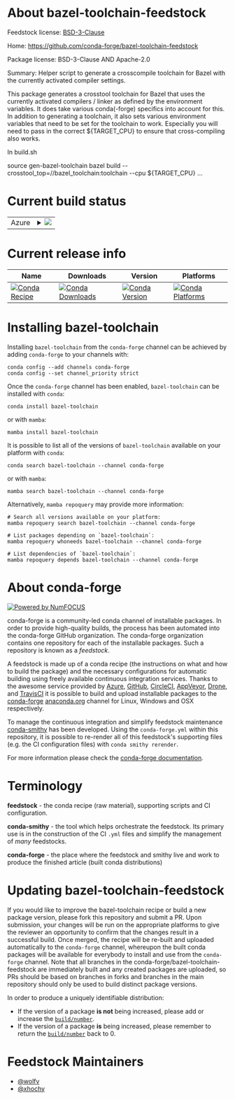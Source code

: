 About bazel-toolchain-feedstock
===============================

Feedstock license: [BSD-3-Clause](https://github.com/conda-forge/bazel-toolchain-feedstock/blob/main/LICENSE.txt)

Home: https://github.com/conda-forge/bazel-toolchain-feedstock

Package license: BSD-3-Clause AND Apache-2.0

Summary: Helper script to generate a crosscompile toolchain for Bazel with the currently activated compiler settings.

This package generates a crosstool toolchain for Bazel that uses the currently
activated compilers / linker as defined by the environment variables. It does
take various conda(-forge) specifics into account for this. In addition to generating
a toolchain, it also sets various environment variables that need to be set for
the toolchain to work. Especially you will need to pass in the correct ${TARGET_CPU}
to ensure that cross-compiling also works.

In build.sh

source gen-bazel-toolchain
bazel build --crosstool_top=//bazel_toolchain:toolchain --cpu ${TARGET_CPU} …

Current build status
====================


<table>
    
  <tr>
    <td>Azure</td>
    <td>
      <details>
        <summary>
          <a href="https://dev.azure.com/conda-forge/feedstock-builds/_build/latest?definitionId=13495&branchName=main">
            <img src="https://dev.azure.com/conda-forge/feedstock-builds/_apis/build/status/bazel-toolchain-feedstock?branchName=main">
          </a>
        </summary>
        <table>
          <thead><tr><th>Variant</th><th>Status</th></tr></thead>
          <tbody><tr>
              <td>linux_64</td>
              <td>
                <a href="https://dev.azure.com/conda-forge/feedstock-builds/_build/latest?definitionId=13495&branchName=main">
                  <img src="https://dev.azure.com/conda-forge/feedstock-builds/_apis/build/status/bazel-toolchain-feedstock?branchName=main&jobName=linux&configuration=linux%20linux_64_" alt="variant">
                </a>
              </td>
            </tr><tr>
              <td>linux_aarch64</td>
              <td>
                <a href="https://dev.azure.com/conda-forge/feedstock-builds/_build/latest?definitionId=13495&branchName=main">
                  <img src="https://dev.azure.com/conda-forge/feedstock-builds/_apis/build/status/bazel-toolchain-feedstock?branchName=main&jobName=linux&configuration=linux%20linux_aarch64_" alt="variant">
                </a>
              </td>
            </tr><tr>
              <td>linux_ppc64le</td>
              <td>
                <a href="https://dev.azure.com/conda-forge/feedstock-builds/_build/latest?definitionId=13495&branchName=main">
                  <img src="https://dev.azure.com/conda-forge/feedstock-builds/_apis/build/status/bazel-toolchain-feedstock?branchName=main&jobName=linux&configuration=linux%20linux_ppc64le_" alt="variant">
                </a>
              </td>
            </tr><tr>
              <td>osx_64</td>
              <td>
                <a href="https://dev.azure.com/conda-forge/feedstock-builds/_build/latest?definitionId=13495&branchName=main">
                  <img src="https://dev.azure.com/conda-forge/feedstock-builds/_apis/build/status/bazel-toolchain-feedstock?branchName=main&jobName=osx&configuration=osx%20osx_64_" alt="variant">
                </a>
              </td>
            </tr><tr>
              <td>osx_arm64</td>
              <td>
                <a href="https://dev.azure.com/conda-forge/feedstock-builds/_build/latest?definitionId=13495&branchName=main">
                  <img src="https://dev.azure.com/conda-forge/feedstock-builds/_apis/build/status/bazel-toolchain-feedstock?branchName=main&jobName=osx&configuration=osx%20osx_arm64_" alt="variant">
                </a>
              </td>
            </tr>
          </tbody>
        </table>
      </details>
    </td>
  </tr>
</table>

Current release info
====================

| Name | Downloads | Version | Platforms |
| --- | --- | --- | --- |
| [![Conda Recipe](https://img.shields.io/badge/recipe-bazel--toolchain-green.svg)](https://anaconda.org/conda-forge/bazel-toolchain) | [![Conda Downloads](https://img.shields.io/conda/dn/conda-forge/bazel-toolchain.svg)](https://anaconda.org/conda-forge/bazel-toolchain) | [![Conda Version](https://img.shields.io/conda/vn/conda-forge/bazel-toolchain.svg)](https://anaconda.org/conda-forge/bazel-toolchain) | [![Conda Platforms](https://img.shields.io/conda/pn/conda-forge/bazel-toolchain.svg)](https://anaconda.org/conda-forge/bazel-toolchain) |

Installing bazel-toolchain
==========================

Installing `bazel-toolchain` from the `conda-forge` channel can be achieved by adding `conda-forge` to your channels with:

```
conda config --add channels conda-forge
conda config --set channel_priority strict
```

Once the `conda-forge` channel has been enabled, `bazel-toolchain` can be installed with `conda`:

```
conda install bazel-toolchain
```

or with `mamba`:

```
mamba install bazel-toolchain
```

It is possible to list all of the versions of `bazel-toolchain` available on your platform with `conda`:

```
conda search bazel-toolchain --channel conda-forge
```

or with `mamba`:

```
mamba search bazel-toolchain --channel conda-forge
```

Alternatively, `mamba repoquery` may provide more information:

```
# Search all versions available on your platform:
mamba repoquery search bazel-toolchain --channel conda-forge

# List packages depending on `bazel-toolchain`:
mamba repoquery whoneeds bazel-toolchain --channel conda-forge

# List dependencies of `bazel-toolchain`:
mamba repoquery depends bazel-toolchain --channel conda-forge
```


About conda-forge
=================

[![Powered by
NumFOCUS](https://img.shields.io/badge/powered%20by-NumFOCUS-orange.svg?style=flat&colorA=E1523D&colorB=007D8A)](https://numfocus.org)

conda-forge is a community-led conda channel of installable packages.
In order to provide high-quality builds, the process has been automated into the
conda-forge GitHub organization. The conda-forge organization contains one repository
for each of the installable packages. Such a repository is known as a *feedstock*.

A feedstock is made up of a conda recipe (the instructions on what and how to build
the package) and the necessary configurations for automatic building using freely
available continuous integration services. Thanks to the awesome service provided by
[Azure](https://azure.microsoft.com/en-us/services/devops/), [GitHub](https://github.com/),
[CircleCI](https://circleci.com/), [AppVeyor](https://www.appveyor.com/),
[Drone](https://cloud.drone.io/welcome), and [TravisCI](https://travis-ci.com/)
it is possible to build and upload installable packages to the
[conda-forge](https://anaconda.org/conda-forge) [anaconda.org](https://anaconda.org/)
channel for Linux, Windows and OSX respectively.

To manage the continuous integration and simplify feedstock maintenance
[conda-smithy](https://github.com/conda-forge/conda-smithy) has been developed.
Using the ``conda-forge.yml`` within this repository, it is possible to re-render all of
this feedstock's supporting files (e.g. the CI configuration files) with ``conda smithy rerender``.

For more information please check the [conda-forge documentation](https://conda-forge.org/docs/).

Terminology
===========

**feedstock** - the conda recipe (raw material), supporting scripts and CI configuration.

**conda-smithy** - the tool which helps orchestrate the feedstock.
                   Its primary use is in the construction of the CI ``.yml`` files
                   and simplify the management of *many* feedstocks.

**conda-forge** - the place where the feedstock and smithy live and work to
                  produce the finished article (built conda distributions)


Updating bazel-toolchain-feedstock
==================================

If you would like to improve the bazel-toolchain recipe or build a new
package version, please fork this repository and submit a PR. Upon submission,
your changes will be run on the appropriate platforms to give the reviewer an
opportunity to confirm that the changes result in a successful build. Once
merged, the recipe will be re-built and uploaded automatically to the
`conda-forge` channel, whereupon the built conda packages will be available for
everybody to install and use from the `conda-forge` channel.
Note that all branches in the conda-forge/bazel-toolchain-feedstock are
immediately built and any created packages are uploaded, so PRs should be based
on branches in forks and branches in the main repository should only be used to
build distinct package versions.

In order to produce a uniquely identifiable distribution:
 * If the version of a package **is not** being increased, please add or increase
   the [``build/number``](https://docs.conda.io/projects/conda-build/en/latest/resources/define-metadata.html#build-number-and-string).
 * If the version of a package **is** being increased, please remember to return
   the [``build/number``](https://docs.conda.io/projects/conda-build/en/latest/resources/define-metadata.html#build-number-and-string)
   back to 0.

Feedstock Maintainers
=====================

* [@wolfv](https://github.com/wolfv/)
* [@xhochy](https://github.com/xhochy/)

